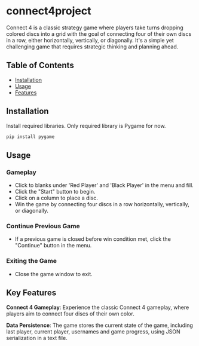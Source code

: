 # connect4project

Connect 4 is a classic strategy game where players take turns dropping colored discs into a grid with the goal of connecting four of their own discs in a row, either horizontally, vertically, or diagonally. It's a simple yet challenging game that requires strategic thinking and planning ahead.

## Table of Contents

- [Installation](#installation)
- [Usage](#usage)
- [Features](#features)

## Installation

Install required libraries. Only required library is Pygame for now.

```python
pip install pygame
```

## Usage

### Gameplay

- Click to blanks under 'Red Player' and 'Black Player' in the menu and fill.
- Click the "Start" button to begin.
- Click on a column to place a disc.
- Win the game by connecting four discs in a row horizontally, vertically, or diagonally.

### Continue Previous Game

- If a previous game is closed before win condition met, click the "Continue" button in the menu.

### Exiting the Game

- Close the game window to exit.

## Key Features

**Connect 4 Gameplay**: Experience the classic Connect 4 gameplay, where players aim to connect four discs of their own color.

**Data Persistence**: The game stores the current state of the game, including last player, current player, usernames and game progress, using JSON serialization in a text file.


